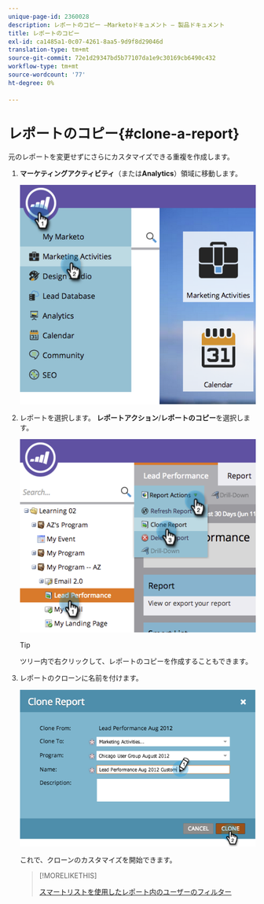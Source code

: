 ```yaml
---
unique-page-id: 2360028
description: レポートのコピー —Marketoドキュメント — 製品ドキュメント
title: レポートのコピー
exl-id: ca1485a1-0c07-4261-8aa5-9d9f8d29046d
translation-type: tm+mt
source-git-commit: 72e1d29347bd5b77107da1e9c30169cb6490c432
workflow-type: tm+mt
source-wordcount: '77'
ht-degree: 0%

---
```


# レポートのコピー{#clone-a-report}

元のレポートを変更せずにさらにカスタマイズできる重複を作成します。

1. **マーケティングアクティビティ**（または&#x200B;**Analytics**）領域に移動します。

   ![](assets/image2014-9-16-14-3a23-3a46.png)

1. レポートを選択します。 **レポートアクション**/**レポートのコピー**&#x200B;を選択します。

   ![](assets/image2014-9-16-14-3a23-3a53.png)

   >[!TIP]
   >
   >ツリー内で右クリックして、レポートのコピーを作成することもできます。

1. レポートのクローンに名前を付けます。

   ![](assets/image2014-9-16-14-3a23-3a57.png)

   これで、クローンのカスタマイズを開始できます。

   >[!MORELIKETHIS]
   >
   >[スマートリストを使用したレポート内のユーザーのフィルター](/help/marketo/product-docs/reporting/basic-reporting/editing-reports/filter-people-in-a-report-with-a-smart-list.md)
